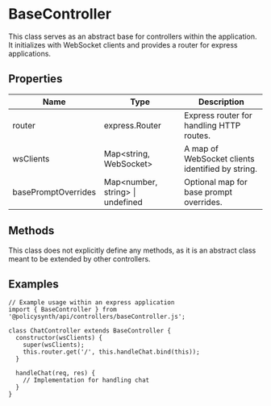 # BaseController

This class serves as an abstract base for controllers within the application. It initializes with WebSocket clients and provides a router for express applications.

## Properties

| Name                | Type                                      | Description                                      |
|---------------------|-------------------------------------------|--------------------------------------------------|
| router              | express.Router                            | Express router for handling HTTP routes.         |
| wsClients           | Map<string, WebSocket>                    | A map of WebSocket clients identified by string. |
| basePromptOverrides | Map<number, string> \| undefined          | Optional map for base prompt overrides.          |

## Methods

This class does not explicitly define any methods, as it is an abstract class meant to be extended by other controllers.

## Examples

```
// Example usage within an express application
import { BaseController } from '@policysynth/api/controllers/baseController.js';

class ChatController extends BaseController {
  constructor(wsClients) {
    super(wsClients);
    this.router.get('/', this.handleChat.bind(this));
  }

  handleChat(req, res) {
    // Implementation for handling chat
  }
}
```